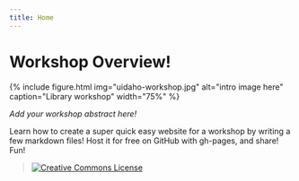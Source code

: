 ```yaml
---
title: Home
---
```


# Workshop Overview!

{% include figure.html img="uidaho-workshop.jpg" alt="intro image here" caption="Library workshop" width="75%" %}


*Add your workshop abstract here!*

Learn how to create a super quick easy website for a workshop by writing a few markdown files! 
Host it for free on GitHub with gh-pages, and share!
Fun!


> <a href="http://creativecommons.org/licenses/by-sa/4.0/" rel="license"><img style="border-width: 0;" src="https://i.creativecommons.org/l/by-sa/4.0/88x31.png" alt="Creative Commons License" /></a>
